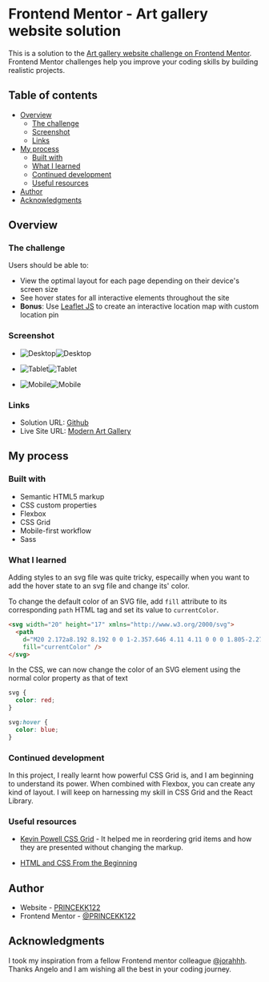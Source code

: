 # Frontend Mentor - Art gallery website solution

This is a solution to the [Art gallery website challenge on Frontend Mentor](https://www.frontendmentor.io/challenges/art-gallery-website-yVdrZlxyA). Frontend Mentor challenges help you improve your coding skills by building realistic projects. 

## Table of contents

- [Overview](#overview)
  - [The challenge](#the-challenge)
  - [Screenshot](#screenshot)
  - [Links](#links)
- [My process](#my-process)
  - [Built with](#built-with)
  - [What I learned](#what-i-learned)
  - [Continued development](#continued-development)
  - [Useful resources](#useful-resources)
- [Author](#author)
- [Acknowledgments](#acknowledgments)

## Overview

### The challenge

Users should be able to:

- View the optimal layout for each page depending on their device's screen size
- See hover states for all interactive elements throughout the site
- **Bonus**: Use [Leaflet JS](https://leafletjs.com/) to create an interactive location map with custom location pin

### Screenshot
- ![Desktop](screenshots/index-desktop.png)![Desktop](screenshots/location-desktop.png)

- ![Tablet](screenshots/index-tablet.png)![Tablet](screenshots/location-tablet.png)

- ![Mobile](screenshots/index-mobile.png)![Mobile](screenshots/location-mobile.png)

### Links

- Solution URL: [Github](https://github.com/PRINCEKK122/junior-challenges-frontend-mentor/tree/main/art-gallery-website)
- Live Site URL: [Modern Art Gallery](https://modern-art-gallery-fem.netlify.app/)

## My process

### Built with

- Semantic HTML5 markup
- CSS custom properties
- Flexbox
- CSS Grid
- Mobile-first workflow
- Sass

### What I learned
Adding styles to an svg file was quite tricky, especailly when you want to add the hover state to an svg file and change its' color.

To change the default color of an SVG file, add `fill` attribute to its corresponding `path` HTML tag and set its value to `currentColor`.

```html
<svg width="20" height="17" xmlns="http://www.w3.org/2000/svg">
  <path
    d="M20 2.172a8.192 8.192 0 0 1-2.357.646 4.11 4.11 0 0 0 1.805-2.27 8.22 8.22 0 0 1-2.606.996A4.096 4.096 0 0 0 13.847.248c-2.65 0-4.596 2.472-3.998 5.037A11.648 11.648 0 0 1 1.392 1a4.109 4.109 0 0 0 1.27 5.478 4.086 4.086 0 0 1-1.858-.513c-.045 1.9 1.318 3.679 3.291 4.075a4.113 4.113 0 0 1-1.853.07 4.106 4.106 0 0 0 3.833 2.849A8.25 8.25 0 0 1 0 14.658a11.616 11.616 0 0 0 6.29 1.843c7.618 0 11.923-6.434 11.663-12.205A8.354 8.354 0 0 0 20 2.172Z"
    fill="currentColor" />
</svg>
```

In the CSS, we can now change the color of an SVG element using the normal color property as that of text
```css
svg {
  color: red;
}

svg:hover {
  color: blue;
}
```

### Continued development

In this project, I really learnt how powerful CSS Grid is, and I am beginning to understand its power. When combined with Flexbox, you can create any kind of layout. I will keep on harnessing my skill in CSS Grid and the React Library.

### Useful resources
- [Kevin Powell CSS Grid](https://www.youtube.com/watch?v=rg7Fvvl3taU&t=1782s&pp=ygUVa2V2aW4gcG93ZWxsIGNzcyBncmlk) - It helped me in reordering grid items and how they are presented without changing the markup.

- [HTML and CSS From the Beginning](https://www.udemy.com/course/modern-html-css-from-the-beginning/)

## Author

- Website - [PRINCEKK122](https://github.com/PRINCEKK122)
- Frontend Mentor - [@PRINCEKK122](https://www.frontendmentor.io/profile/PRINCEKK122)


## Acknowledgments
I took my inspiration from a fellow Frontend mentor colleague [@jorahhh](https://www.frontendmentor.io/profile/Jorahhh). Thanks Angelo and I am wishing all the best in your coding journey.
